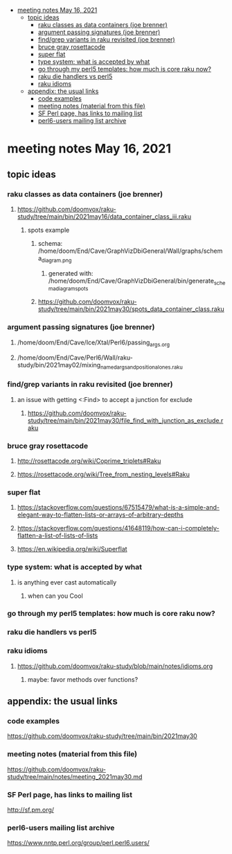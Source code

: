 - [meeting notes May 16, 2021](#org94b3927)
  - [topic ideas](#orga8e9e11)
    - [raku classes as data containers (joe brenner)](#org67ef30d)
    - [argument passing signatures (joe brenner)](#orgeb5c057)
    - [find/grep variants in raku revisited (joe brenner)](#org5fabbce)
    - [bruce gray rosettacode](#org44fdd86)
    - [super flat](#org4ccd035)
    - [type system: what is accepted by what](#orgb7c68be)
    - [go through my perl5 templates: how much is core raku now?](#orgc162721)
    - [raku die handlers vs perl5](#org24f2a96)
    - [raku idioms](#org11141e5)
  - [appendix: the usual links](#org4c64c90)
    - [code examples](#orgf11a2bb)
    - [meeting notes (material from this file)](#org35620d3)
    - [SF Perl page, has links to mailing list](#orgb453682)
    - [perl6-users mailing list archive](#org7404087)


<a id="org94b3927"></a>

# meeting notes May 16, 2021


<a id="orga8e9e11"></a>

## topic ideas


<a id="org67ef30d"></a>

### raku classes as data containers (joe brenner)

1.  <https://github.com/doomvox/raku-study/tree/main/bin/2021may16/data_container_class_iii.raku>

    1.  spots example
    
        1.  schema: /home/doom/End/Cave/GraphVizDbiGeneral/Wall/graphs/schema<sub>diagram.png</sub>
        
            1.  generated with: /home/doom/End/Cave/GraphVizDbiGeneral/bin/generate<sub>schema</sub><sub>diagram</sub><sub>spots</sub>
        
        2.  <https://github.com/doomvox/raku-study/tree/main/bin/2021may30/spots_data_container_class.raku>


<a id="orgeb5c057"></a>

### argument passing signatures (joe brenner)

1.  /home/doom/End/Cave/Ice/Xtal/Perl6/passing<sub>args.org</sub>

2.  /home/doom/End/Cave/Perl6/Wall/raku-study/bin/2021may02/mixing<sub>named</sub><sub>args</sub><sub>and</sub><sub>positional</sub><sub>ones.raku</sub>


<a id="org5fabbce"></a>

### find/grep variants in raku revisited (joe brenner)

1.  an issue with getting <:Find> to accept a junction for exclude

    1.  <https://github.com/doomvox/raku-study/tree/main/bin/2021may30/file_find_with_junction_as_exclude.raku>


<a id="org44fdd86"></a>

### bruce gray rosettacode

1.  <http://rosettacode.org/wiki/Coprime_triplets#Raku>

2.  <https://rosettacode.org/wiki/Tree_from_nesting_levels#Raku>


<a id="org4ccd035"></a>

### super flat

1.  <https://stackoverflow.com/questions/67515479/what-is-a-simple-and-elegant-way-to-flatten-lists-or-arrays-of-arbitrary-depths>

2.  <https://stackoverflow.com/questions/41648119/how-can-i-completely-flatten-a-list-of-lists-of-lists>

3.  <https://en.wikipedia.org/wiki/Superflat>


<a id="orgb7c68be"></a>

### type system: what is accepted by what

1.  is anything ever cast automatically

    1.  when can you Cool


<a id="orgc162721"></a>

### go through my perl5 templates: how much is core raku now?


<a id="org24f2a96"></a>

### raku die handlers vs perl5


<a id="org11141e5"></a>

### raku idioms

1.  <https://github.com/doomvox/raku-study/blob/main/notes/idioms.org>

    1.  maybe: favor methods over functions?


<a id="org4c64c90"></a>

## appendix: the usual links


<a id="orgf11a2bb"></a>

### code examples

<https://github.com/doomvox/raku-study/tree/main/bin/2021may30>


<a id="org35620d3"></a>

### meeting notes (material from this file)

<https://github.com/doomvox/raku-study/tree/main/notes/meeting_2021may30.md>


<a id="orgb453682"></a>

### SF Perl page, has links to mailing list

<http://sf.pm.org/>


<a id="org7404087"></a>

### perl6-users mailing list archive

<https://www.nntp.perl.org/group/perl.perl6.users/>
